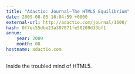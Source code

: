 ```yaml
---
title: "Adactio: Journal—The HTML5 Equilibrium"
date: 2009-08-05 16:04:59 +0000
external-url: http://adactio.com/journal/1600/
hash: 0f7ec55dbe23a307071fe50209d33bf1
annum:
    year: 2009
    month: 08
hostname: adactio.com
---
```


Inside the troubled mind of HTML5.
